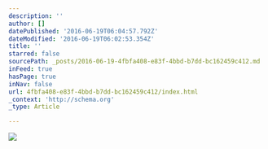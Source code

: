 ```yaml
---
description: ''
author: []
datePublished: '2016-06-19T06:04:57.792Z'
dateModified: '2016-06-19T06:02:53.354Z'
title: ''
starred: false
sourcePath: _posts/2016-06-19-4fbfa408-e83f-4bbd-b7dd-bc162459c412.md
inFeed: true
hasPage: true
inNav: false
url: 4fbfa408-e83f-4bbd-b7dd-bc162459c412/index.html
_context: 'http://schema.org'
_type: Article

---
```

![](https://the-grid-user-content.s3-us-west-2.amazonaws.com/c1c8ea4f-12b2-48a1-a4b1-abeb8cbf6c5e.jpg)
